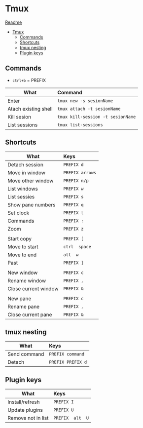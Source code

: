 # Tmux
[Readme](../README.md)

- [Tmux](#tmux)
  - [Commands](#commands)
  - [Shortcuts](#shortcuts)
  - [tmux nesting](#tmux-nesting)
  - [Plugin keys](#plugin-keys)

## Commands

- ```ctrl+b``` = PREFIX


| What                 | Command                               |
| -------------------- | :------------------------------------ |
| Enter                | ```tmux new -s sesionName```          |
| Atach existing shell | ```tmux attach -t sesionName```       |
| Kill sesion          | ```tmux kill-session -t sesionName``` |
| List sessions        | ```tmux list-sessions```              |


## Shortcuts
| What                 | Keys                |
| -------------------- | :------------------ |
| Detach session       | ```PREFIX d```      |
| Move in window       | ```PREFIX arrows``` |
| Move other window    | ```PREFIX n/p```    |
| List windows         | ```PREFIX w```      |
| List sessies         | ```PREFIX s```      |
| Show pane numbers   | ```PREFIX q```      |
| Set clock            | ```PREFIX t```      |
| Commands             | ```PREFIX :```      |
| Zoom                 | ```PREFIX z```      |
|                      |
| Start copy           | ```PREFIX [```      |
| Move to start        | ```ctrl  space```   |
| Move to end          | ```alt  w```        |
| Past                 | ```PREFIX ]```      |
|                      |
| New window           | ```PREFIX c```      |
| Rename window        | ```PREFIX ,```      |
| Close current window | ```PREFIX &```      |
|                      |
| New pane           | ```PREFIX c```      |
| Rename pane        | ```PREFIX ,```      |
| Close current pane | ```PREFIX &```      |



## tmux nesting
| What         | Keys                  |
| ------------ | :-------------------- |
| Send command | ```PREFIX command```  |
| Detach       | ```PREFIX PREFIX d``` |

## Plugin keys
| What               | Keys                 |
| ------------------ | :------------------- |
| Install/refresh    | ```PREFIX I```       |
| Update plugins     | ```PREFIX U```       |
| Remove not in list | ```PREFIX  alt  U``` |
